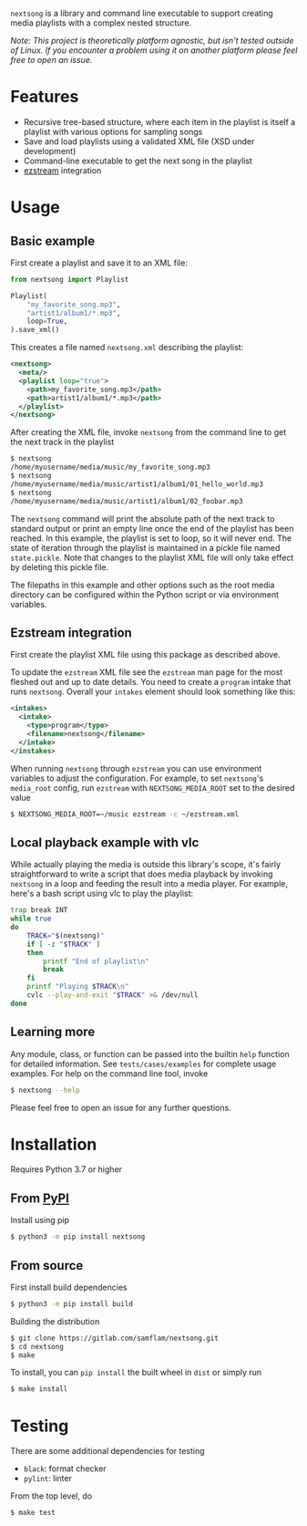 `nextsong` is a library and command line executable to support creating media playlists with a complex nested structure.

_Note: This project is theoretically platform agnostic, but isn't tested outside of Linux. If you encounter a problem using it on another platform please feel free to open an issue._

# Features

- Recursive tree-based structure, where each item in the playlist is itself a playlist with various options for sampling songs
- Save and load playlists using a validated XML file (XSD under development)
- Command-line executable to get the next song in the playlist
- [ezstream](https://icecast.org/ezstream/) integration

# Usage

## Basic example

First create a playlist and save it to an XML file:

```python
from nextsong import Playlist

Playlist(
    "my_favorite_song.mp3",
    "artist1/album1/*.mp3",
    loop=True,
).save_xml()
```

This creates a file named `nextsong.xml` describing the playlist:

```xml
<nextsong>
  <meta/>
  <playlist loop="true">
    <path>my_favorite_song.mp3</path>
    <path>artist1/album1/*.mp3</path>
  </playlist>
</nextsong>
```

After creating the XML file, invoke `nextsong` from the command line to get the next track in the playlist

```sh
$ nextsong
/home/myusername/media/music/my_favorite_song.mp3
$ nextsong
/home/myusername/media/music/artist1/album1/01_hello_world.mp3
$ nextsong
/home/myusername/media/music/artist1/album1/02_foobar.mp3
```

The `nextsong` command will print the absolute path of the next track to standard output or print an empty line once the end of the playlist has been reached. In this example, the playlist is set to loop, so it will never end. The state of iteration through the playlist is maintained in a pickle file named `state.pickle`. Note that changes to the playlist XML file will only take effect by deleting this pickle file.

The filepaths in this example and other options such as the root media directory can be configured within the Python script or via environment variables.

## Ezstream integration

First create the playlist XML file using this package as described above.

To update the `ezstream` XML file see the `ezstream` man page for the most fleshed out and up to date details. You need to create a `program` intake that runs `nextsong`. Overall your `intakes` element should look something like this:

```xml
<intakes>
  <intake>
    <type>program</type>
    <filename>nextsong</filename>
  </intake>
</instakes>
```

When running `nextsong` through `ezstream` you can use environment variables to adjust the configuration. For example, to set `nextsong`'s `media_root` config, run `ezstream` with `NEXTSONG_MEDIA_ROOT` set to the desired value

```sh
$ NEXTSONG_MEDIA_ROOT=~/music ezstream -c ~/ezstream.xml
```

## Local playback example with vlc

While actually playing the media is outside this library's scope, it's fairly straightforward to write a script that does media playback by invoking `nextsong` in a loop and feeding the result into a media player. For example, here's a bash script using vlc to play the playlist:

```bash
trap break INT
while true
do
    TRACK="$(nextsong)"
    if [ -z "$TRACK" ]
    then
        printf "End of playlist\n"
        break
    fi
    printf "Playing $TRACK\n"
    cvlc --play-and-exit "$TRACK" >& /dev/null
done
```

## Learning more

Any module, class, or function can be passed into the builtin `help` function for detailed information. See `tests/cases/examples` for complete usage examples. For help on the command line tool, invoke

```sh
$ nextsong --help
```

Please feel free to open an issue for any further questions.

# Installation

Requires Python 3.7 or higher

## From [PyPI](https://pypi.org/project/nextsong/)

Install using pip

```sh
$ python3 -m pip install nextsong
```

## From source

First install build dependencies

```sh
$ python3 -m pip install build
```

Building the distribution

```sh
$ git clone https://gitlab.com/samflam/nextsong.git
$ cd nextsong
$ make
```

To install, you can `pip install` the built wheel in `dist` or simply run

```sh
$ make install
```

# Testing

There are some additional dependencies for testing

- `black`: format checker
- `pylint`: linter

From the top level, do

```sh
$ make test
```
